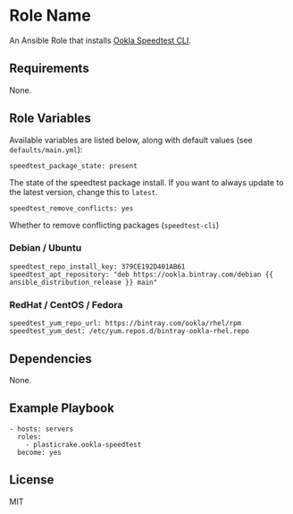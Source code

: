 Role Name
=========

An Ansible Role that installs [Ookla Speedtest CLI](https://www.speedtest.net/apps/cli). 

Requirements
------------

None.

Role Variables
--------------

Available variables are listed below, along with default values (see `defaults/main.yml`):

    speedtest_package_state: present

The state of the speedtest package install. If you want to always update to the latest version, change this to `latest`.

    speedtest_remove_conflicts: yes

Whether to remove conflicting packages (`speedtest-cli`)

### Debian / Ubuntu
    speedtest_repo_install_key: 379CE192D401AB61
    speedtest_apt_repository: "deb https://ookla.bintray.com/debian {{ ansible_distribution_release }} main"

### RedHat / CentOS / Fedora
    speedtest_yum_repo_url: https://bintray.com/ookla/rhel/rpm
    speedtest_yum_dest: /etc/yum.repos.d/bintray-ookla-rhel.repo

Dependencies
------------

None.

Example Playbook
----------------

    - hosts: servers
      roles:
        - plasticrake.ookla-speedtest
      become: yes

License
-------

MIT
